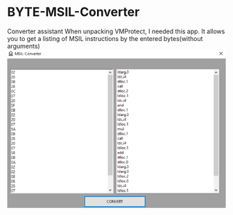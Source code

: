 # BYTE-MSIL-Converter
Converter assistant
When unpacking VMProtect, I needed this app. It allows you to get a listing of MSIL instructions by the entered bytes(without arguments)
![Image of Yaktocat](https://github.com/DarkBullNull/BYTE-MSIL-Converter/blob/master/Preview.png)
